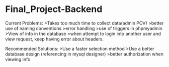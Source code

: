 # Final_Project-Backend
Current Problems:
    >Takes too much time to collect data(admin POV)
    >better use of naming conventions
    >error handling
    >use of triggers in phpmyadmin
    >View of info in the database
    >when attempt to login into another user and view request, keep having error about headers.
    

Recommended Solutions:
    >Use a faster selection method 
    >Use a better database design (referencing in mysql designer)
    >better authorization when viewing info
